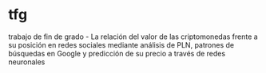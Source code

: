 # tfg
trabajo de fin de grado - La relación del valor de las criptomonedas frente a su posición en redes sociales mediante análisis de PLN, patrones de búsquedas en Google y predicción de su precio a través de redes neuronales
